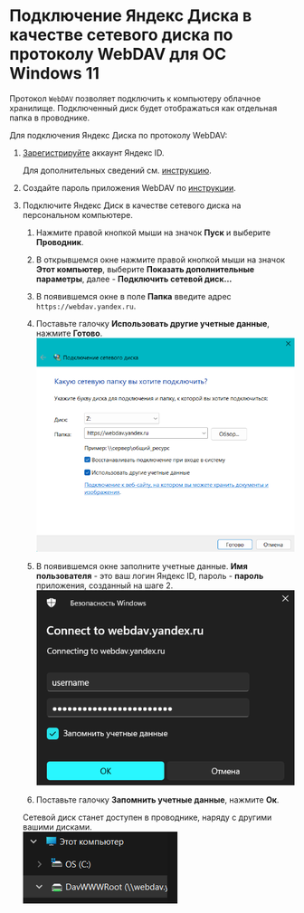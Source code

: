 # Подключение Яндекс Диска в качестве сетевого диска по протоколу WebDAV для ОС Windows 11

Протокол `WebDAV` позволяет подключить к компьютеру облачное хранилище. Подключенный диск будет отображаться как отдельная папка в проводнике.

Для подключения Яндекс Диска по протоколу WebDAV:

1. [Зарегистрируйте](https://passport.yandex.ru/registration) аккаунт Яндекс ID. 

    Для дополнительных сведений см. [инструкцию](https://yandex.ru/support/id/authorization/registration.html).

1.  Создайте пароль приложения WebDAV по [инструкции](https://yandex.ru/support/id/authorization/app-passwords.html#app-passwords__create).

1. Подключите Яндекс Диск в качестве сетевого диска на персональном компьютере.
    
    1. Нажмите правой кнопкой мыши на значок **Пуск** и выберите **Проводник**.

    1. В открывшемся окне нажмите правой кнопкой мыши на значок **Этот компьютер**, выберите **Показать дополнительные параметры**, далее - **Подключить сетевой диск...**
    1. В появившемся окне в поле **Папка** введите адрес `https://webdav.yandex.ru`.
    1. Поставьте галочку **Использовать другие учетные данные**, нажмите **Готово**.  
    ![Пример заполнения данных диска](1.png)
    1. В появившемся окне заполните учетные данные. **Имя пользователя** - это ваш логин Яндекс ID, пароль - **пароль** приложения, созданный на шаге 2.  
    ![Пример заполнения учетных данных](2.png)
    1. Поставьте галочку **Запомнить учетные данные**, нажмите **Ок**.

    Сетевой диск станет доступен в проводнике, наряду с другими вашими дисками.  
    ![Сетевой диск отображяется вместе с другими вашими дисками](3.png)